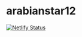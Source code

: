 # arabianstar12

[![Netlify Status](https://api.netlify.com/api/v1/badges/03823f0b-1c9c-4005-9fcd-10576298cf63/deploy-status)](https://app.netlify.com/sites/arabianstar/deploys)
